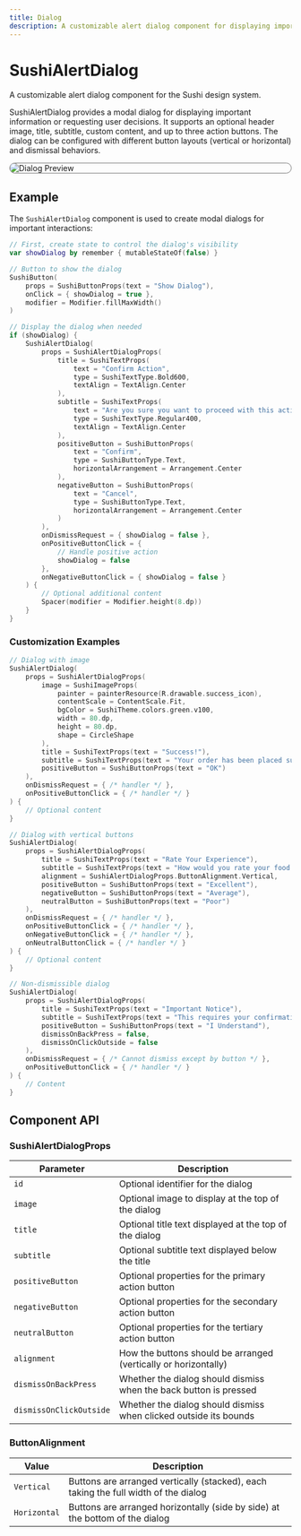 ```yaml
---
title: Dialog
description: A customizable alert dialog component for displaying important information
---
```


# SushiAlertDialog

A customizable alert dialog component for the Sushi design system.

SushiAlertDialog provides a modal dialog for displaying important information
or requesting user decisions. It supports an optional header image, title, subtitle,
custom content, and up to three action buttons. The dialog can be configured with
different button layouts (vertical or horizontal) and dismissal behaviors.

<div style="max-width: 800px; max-height: 340px; border-radius: 20px; overflow: hidden; border: 1px solid #777;">
    <img class="component-preview" src="../preview_dialog.png" alt="Dialog Preview">
</div>

## Example

The `SushiAlertDialog` component is used to create modal dialogs for important interactions:

```kotlin
// First, create state to control the dialog's visibility
var showDialog by remember { mutableStateOf(false) }

// Button to show the dialog
SushiButton(
    props = SushiButtonProps(text = "Show Dialog"),
    onClick = { showDialog = true },
    modifier = Modifier.fillMaxWidth()
)

// Display the dialog when needed
if (showDialog) {
    SushiAlertDialog(
        props = SushiAlertDialogProps(
            title = SushiTextProps(
                text = "Confirm Action",
                type = SushiTextType.Bold600,
                textAlign = TextAlign.Center
            ),
            subtitle = SushiTextProps(
                text = "Are you sure you want to proceed with this action?",
                type = SushiTextType.Regular400,
                textAlign = TextAlign.Center
            ),
            positiveButton = SushiButtonProps(
                text = "Confirm",
                type = SushiButtonType.Text,
                horizontalArrangement = Arrangement.Center
            ),
            negativeButton = SushiButtonProps(
                text = "Cancel",
                type = SushiButtonType.Text,
                horizontalArrangement = Arrangement.Center
            )
        ),
        onDismissRequest = { showDialog = false },
        onPositiveButtonClick = { 
            // Handle positive action
            showDialog = false 
        },
        onNegativeButtonClick = { showDialog = false }
    ) {
        // Optional additional content
        Spacer(modifier = Modifier.height(8.dp))
    }
}
```

### Customization Examples

```kotlin
// Dialog with image
SushiAlertDialog(
    props = SushiAlertDialogProps(
        image = SushiImageProps(
            painter = painterResource(R.drawable.success_icon),
            contentScale = ContentScale.Fit,
            bgColor = SushiTheme.colors.green.v100,
            width = 80.dp,
            height = 80.dp,
            shape = CircleShape
        ),
        title = SushiTextProps(text = "Success!"),
        subtitle = SushiTextProps(text = "Your order has been placed successfully."),
        positiveButton = SushiButtonProps(text = "OK")
    ),
    onDismissRequest = { /* handler */ },
    onPositiveButtonClick = { /* handler */ }
) {
    // Optional content
}

// Dialog with vertical buttons
SushiAlertDialog(
    props = SushiAlertDialogProps(
        title = SushiTextProps(text = "Rate Your Experience"),
        subtitle = SushiTextProps(text = "How would you rate your food delivery experience?"),
        alignment = SushiAlertDialogProps.ButtonAlignment.Vertical,
        positiveButton = SushiButtonProps(text = "Excellent"),
        negativeButton = SushiButtonProps(text = "Average"),
        neutralButton = SushiButtonProps(text = "Poor")
    ),
    onDismissRequest = { /* handler */ },
    onPositiveButtonClick = { /* handler */ },
    onNegativeButtonClick = { /* handler */ },
    onNeutralButtonClick = { /* handler */ }
) {
    // Optional content
}

// Non-dismissible dialog
SushiAlertDialog(
    props = SushiAlertDialogProps(
        title = SushiTextProps(text = "Important Notice"),
        subtitle = SushiTextProps(text = "This requires your confirmation."),
        positiveButton = SushiButtonProps(text = "I Understand"),
        dismissOnBackPress = false,
        dismissOnClickOutside = false
    ),
    onDismissRequest = { /* Cannot dismiss except by button */ },
    onPositiveButtonClick = { /* handler */ }
) {
    // Content
}
```

## Component API

### SushiAlertDialogProps

| Parameter                               | Description                      |
|-----------------------------------------|----------------------------------|
| <div class='parameter'>`id`</div>| Optional identifier for the dialog |
| <div class='parameter'>`image`</div>| Optional image to display at the top of the dialog |
| <div class='parameter'>`title`</div>| Optional title text displayed at the top of the dialog |
| <div class='parameter'>`subtitle`</div>| Optional subtitle text displayed below the title |
| <div class='parameter'>`positiveButton`</div>| Optional properties for the primary action button |
| <div class='parameter'>`negativeButton`</div>| Optional properties for the secondary action button |
| <div class='parameter'>`neutralButton`</div>| Optional properties for the tertiary action button |
| <div class='parameter'>`alignment`</div>| How the buttons should be arranged (vertically or horizontally) |
| <div class='parameter'>`dismissOnBackPress`</div>| Whether the dialog should dismiss when the back button is pressed |
| <div class='parameter'>`dismissOnClickOutside`</div>| Whether the dialog should dismiss when clicked outside its bounds |

### ButtonAlignment

| Value                                   | Description                      |
|-----------------------------------------|----------------------------------|
| <div class='parameter'>`Vertical`</div>| Buttons are arranged vertically (stacked), each taking the full width of the dialog |
| <div class='parameter'>`Horizontal`</div>| Buttons are arranged horizontally (side by side) at the bottom of the dialog |